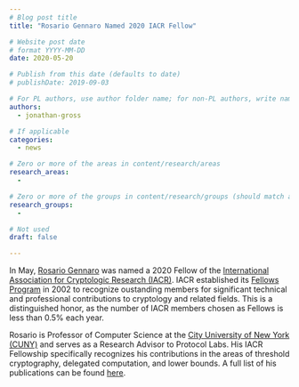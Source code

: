 ```yaml
---
# Blog post title
title: "Rosario Gennaro Named 2020 IACR Fellow"

# Website post date
# format YYYY-MM-DD
date: 2020-05-20

# Publish from this date (defaults to date)
# publishDate: 2019-09-03

# For PL authors, use author folder name; for non-PL authors, write name as in paper within ""
authors:
  - jonathan-gross

# If applicable
categories:
  - news

# Zero or more of the areas in content/research/areas
research_areas:
  -

# Zero or more of the groups in content/research/groups (should match author membership)
research_groups:
  -

# Not used
draft: false

---
```


In May, [Rosario Gennaro](/authors/rosario-gennaro) was named a 2020 Fellow of the [International Association for Cryptologic Research (IACR)](https://iacr.org/). IACR established its [Fellows Program](https://iacr.org/fellows/) in 2002 to recognize oustanding members for significant technical and professional contributions to cryptology and related fields. This is a distinguished honor, as the number of IACR members chosen as Fellows is less than 0.5% each year.

Rosario is Professor of Computer Science at the [City University of New York (CUNY)](https://www-cs.ccny.cuny.edu/~rosario/) and serves as a Research Advisor to Protocol Labs. His IACR Fellowship specifically recognizes his contributions in the areas of threshold cryptography, delegated computation, and lower bounds. A full list of his publications can be found [here](https://dblp.uni-trier.de/pers/g/Gennaro:Rosario.html).
